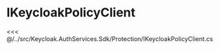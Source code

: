 # IKeycloakPolicyClient

<<< @/../src/Keycloak.AuthServices.Sdk/Protection/IKeycloakPolicyClient.cs
